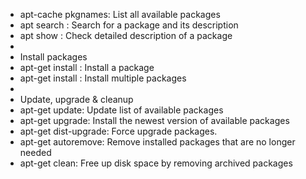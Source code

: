 - apt-cache pkgnames: List all available packages
- apt search <name>: Search for a package and its description
- apt show <name>: Check detailed description of a package
- 
- Install packages
- apt-get install <name>: Install a package
- apt-get install <name1> <name2>: Install multiple packages
- 
- Update, upgrade & cleanup
- apt-get update: Update list of available packages
- apt-get upgrade: Install the newest version of available packages
- apt-get dist-upgrade: Force upgrade packages.
- apt-get autoremove: Remove installed packages that are no longer needed
- apt-get clean: Free up disk space by removing archived packages